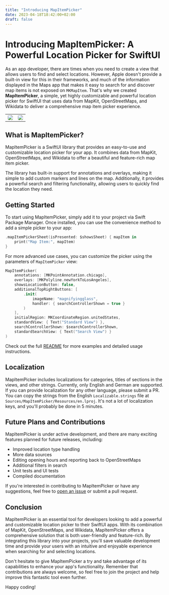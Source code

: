 ```yaml
---
title: "Introducing MapItemPicker"
date: 2023-04-18T18:42:00+02:00
draft: false
---
```


# Introducing MapItemPicker: A Powerful Location Picker for SwiftUI

As an app developer, there are times when you need to create a view that allows users to find and select locations. However, Apple doesn't provide a built-in view for this in their frameworks, and much of the information displayed in the Maps app that makes it easy to search for and discover map items is not exposed on `MKMapItem`. That's why we created **MapItemPicker**, a simple, yet highly customizable and powerful location picker for SwiftUI that uses data from MapKit, OpenStreetMaps, and Wikidata to deliver a comprehensive map item picker experience.

<table>
    <tbody>
        <tr>
            <td style="border:none;"><img style="border-radius:.25rem;" src="https://user-images.githubusercontent.com/31473326/230954413-98d3428c-69d2-4273-9d49-d0e032fb7173.png" /></td>
            <td style="border:none;"><img style="border-radius:.25rem;" src="https://user-images.githubusercontent.com/31473326/230954579-8c47e8ce-1d57-4623-a6de-c615a0dd5c82.png" /></td>
        </tr>
    </tbody>
</table>

## What is MapItemPicker?

MapItemPicker is a SwiftUI library that provides an easy-to-use and customizable location picker for your app. It combines data from MapKit, OpenStreetMaps, and Wikidata to offer a beautiful and feature-rich map item picker.

The library has built-in support for annotations and overlays, making it simple to add custom markers and lines on the map. Additionally, it provides a powerful search and filtering functionality, allowing users to quickly find the location they need.

## Getting Started

To start using MapItemPicker, simply add it to your project via Swift Package Manager. Once installed, you can use the convenience method to add a simple picker to your app:

```Swift
.mapItemPickerSheet(isPresented: $showsSheet) { mapItem in
    print("Map Item:", mapItem)
}
```

For more advanced use cases, you can customize the picker using the parameters of `MapItemPicker` view:

```Swift
MapItemPicker(
    annotations: [MKPointAnnotation.chicago],
    overlays: [MKPolyline.newYorkToLosAngeles],
    showsLocationButton: false,
    additionalTopRightButtons: [
        .init(
            imageName: "magnifyingglass",
            handler: { searchControllerShown = true }
        )
    ],
    initialRegion: MKCoordinateRegion.unitedStates,
    standardView: { Text("Standard View") },
    searchControllerShown: $searchControllerShown,
    standardSearchView: { Text("Search View") }
)
```

Check out the full [README](https://github.com/Quintschaf/MapItemPicker/blob/main/README.md) for more examples and detailed usage instructions.

## Localization

MapItemPicker includes localizations for categories, titles of sections in the views, and other strings. Currently, only English and German are supported. If you can provide localization for any other language, please submit a PR. You can copy the strings from the English `Localizable.strings` file at `Sources/MapItemPicker/Resources/en.lproj`. It's not a lot of localization keys, and you'll probably be done in 5 minutes.

## Future Plans and Contributions

MapItemPicker is under active development, and there are many exciting features planned for future releases, including:

- Improved location type handling
- More data sources
- Editing opening hours and reporting back to OpenStreetMaps
- Additional filters in search
- Unit tests and UI tests
- Compiled documentation

If you're interested in contributing to MapItemPicker or have any suggestions, feel free to [open an issue](https://github.com/Quintschaf/MapItemPicker/issues) or submit a pull request.

## Conclusion

MapItemPicker is an essential tool for developers looking to add a powerful and customizable location picker to their SwiftUI apps. With its combination of MapKit, OpenStreetMaps, and Wikidata, MapItemPicker offers a comprehensive solution that is both user-friendly and feature-rich. By integrating this library into your projects, you'll save valuable development time and provide your users with an intuitive and enjoyable experience when searching for and selecting locations.

Don't hesitate to give MapItemPicker a try and take advantage of its capabilities to enhance your app's functionality. Remember that contributions are always welcome, so feel free to join the project and help improve this fantastic tool even further.

Happy coding!

